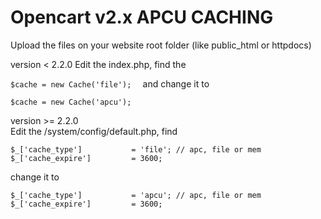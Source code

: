 # Opencart v2.x APCU CACHING  
Upload the files on your website root folder (like public_html or httpdocs)  

version < 2.2.0 
Edit the index.php, find the  

`
$cache = new Cache('file');  
`
and change it to  

`
$cache = new Cache('apcu');  
`

version >= 2.2.0  <br/>
Edit the /system/config/default.php, find  <br/>

`
$_['cache_type']           = 'file'; // apc, file or mem
`
`
$_['cache_expire']         = 3600;
`

change it to  

`
$_['cache_type']           = 'apcu'; // apc, file or mem 
`
`
$_['cache_expire']         = 3600;
`
